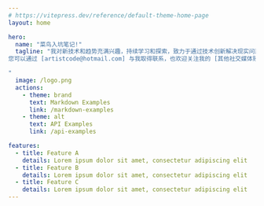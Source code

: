```yaml
---
# https://vitepress.dev/reference/default-theme-home-page
layout: home

hero:
  name: "菜鸟入坑笔记!"
  tagline: "我对新技术和趋势充满兴趣，持续学习和探索，致力于通过技术创新解决现实问题。我希望能够在个人博客中与大家分享我的技术见解、项目经验和技术心得，欢迎您关注我的博客并与我交流。
您可以通过 [artistcode@hotmail.com] 与我取得联系，也欢迎关注我的 [其他社交媒体账号]。

"
  image: /logo.png
  actions:
    - theme: brand
      text: Markdown Examples
      link: /markdown-examples
    - theme: alt
      text: API Examples
      link: /api-examples

features:
  - title: Feature A
    details: Lorem ipsum dolor sit amet, consectetur adipiscing elit
  - title: Feature B
    details: Lorem ipsum dolor sit amet, consectetur adipiscing elit
  - title: Feature C
    details: Lorem ipsum dolor sit amet, consectetur adipiscing elit
---
```

